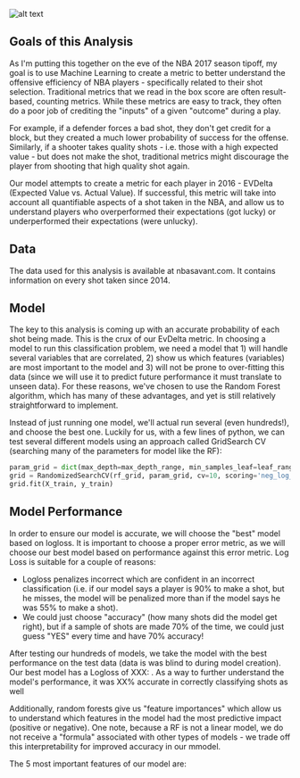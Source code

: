 ![alt text](https://espngrantland.files.wordpress.com/2014/02/microstats.jpg "Logo Title Text 1")


## Goals of this Analysis
As I'm putting this together on the eve of the NBA 2017 season tipoff, my goal is to use Machine Learning to create a metric to better understand the offensive efficiency of NBA players - specifically related to their shot selection. Traditional metrics that we read in the box score are often result-based, counting metrics. While these metrics are easy to track, they often do a poor job of crediting the "inputs" of a given "outcome" during a play. 

For example, if a defender forces a bad shot, they don't get credit for a block, but they created a much lower probability of success for the offense. Similarly, if a shooter takes quality shots - i.e. those with a high expected value - but does not make the shot, traditional metrics might discourage the player from shooting that high quality shot again. 

Our model attempts to create a metric for each player in 2016 - EVDelta (Expected Value vs. Actual Value). If successful, this metric will take into account all quantifiable aspects of a shot taken in the NBA, and allow us to understand players who overperformed their expectations (got lucky) or underperformed their expectations (were unlucky). 

## Data 
The data used for this analysis is available at nbasavant.com. It contains information on every shot taken since 2014. 

## Model
The key to this analysis is coming up with an accurate probability of each shot being made. This is the crux of our EvDelta metric. In choosing a model to run this classification problem, we need a model that 1) will handle several variables that are correlated, 2) show us which features (variables) are most important to the model and 3) will not be prone to over-fitting this data (since we will use it to predict future performance it must translate to unseen data). For these reasons, we've chosen to use the Random Forest algorithm, which has many of these advantages, and yet is still relatively straightforward to implement. 

Instead of just running one model, we'll actual run several (even hundreds!), and choose the best one. Luckily for us, with a few lines of python, we can test several different models using an approach called GridSearch CV (searching many of the parameters for model like the RF):
``` python
param_grid = dict(max_depth=max_depth_range, min_samples_leaf=leaf_range,n_estimators=n_estimators_range)
grid = RandomizedSearchCV(rf_grid, param_grid, cv=10, scoring='neg_log_loss')
grid.fit(X_train, y_train)
```

## Model Performance
In order to ensure our model is accurate, we will choose the "best" model based on logloss. It is important to choose a proper error metric, as we will choose our best model based on performance against this error metric. Log Loss is suitable for a couple of reasons: 
- Logloss penalizes incorrect which are confident in an incorrect classification (i.e. if our model says a player is 90% to make a shot, but he misses, the model will be penalized more than if the model says he was 55% to make a shot). 
- We could just choose "accuracy" (how many shots did the model get right), but if a sample of shots are made 70% of the time, we could just guess "YES" every time and have 70% accuracy! 

After testing our hundreds of models, we take the model with the best performance on the test data (data is was blind to during model creation). Our best model has a Logloss of XXX:             . As a way to further understand the model's performance, it was XX% accurate in correctly classifying shots as well

Additionally, random forests give us "feature importances" which allow us to understand which features in the model had the most predictive impact (positive or negative). One note, because a RF is not a linear model, we do not receive a "formula" associated with other types of models - we trade off this interpretability for improved accuracy in our mmodel. 

The 5 most important features of our model are: 






